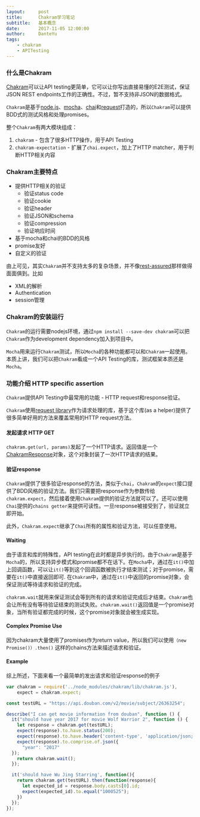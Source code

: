 ```yaml
---
layout:     post
title:      Chakram学习笔记
subtitle:   基本概念
date:       2017-11-05 12:00:00
author:     DanteYu
tags:
    - chakram
    - APITesting
---
```


### 什么是Chakram

[Chakram](http://dareid.github.io/chakram/)可以让API testing更简单，它可以让你写出直接易懂的E2E测试，保证JSON REST endpoints工作的正确性。不过，暂不支持非JSON的数据格式。

`Chakram`是基于[node.js](https://nodejs.org/)、[mocha](http://mochajs.org/)、[chai](http://chaijs.com/)和[request](https://github.com/request/request)打造的，所以`Chakram`可以提供BDD式的测试风格和处理promises。

整个`Chakram`有两大模块组成：
1. `chakram` - 包含了很多HTTP操作，用于API Testing
2. `chakram-expectation` - 扩展了`chai.expect`，加上了HTTP matcher，用于判断HTTP相关内容

### Chakram主要特点
* 提供HTTP相关的验证
  * 验证status code
  * 验证cookie
  * 验证header
  * 验证JSON和schema
  * 验证compression
  * 验证响应时间
* 基于mocha和chai的BDD的风格
* promise友好
* 自定义的验证

由上可见，其实`Chakram`并不支持太多的复杂场景，并不像[rest-assured](https://github.com/rest-assured/rest-assured/wiki/Usage)那样做得面面俱到。比如
* XML的解析
* Authentication
* session管理

### Chakram的安装运行

`Chakram`的运行需要nodejs环境，通过`npm install --save-dev chakram`可以把`Chakram`作为development dependency加入到项目中。

`Mocha`用来运行`Chakram`测试，所以`Mocha`的各种功能都可以和`Chakram`一起使用。本质上讲，我们可以把`Chakram`看成一个API Testing的库，测试框架本质还是`Mocha`。

### 功能介绍 HTTP specific assertion
`Chakram`提供API Testing中最常用的功能 - HTTP request和response验证。

`Chakram`使用[request library](https://github.com/request/request)作为请求处理的库，基于这个库(as a helper)提供了很多简单好用的方法来覆盖常用的HTTP request方法。

#### 发起请求 HTTP GET
`chakram.get(url, params)`发起了一个HTTP请求。返回值是一个[ChakramResponse](http://dareid.github.io/chakram/jsdoc/global.html#ChakramResponse)对象，这个对象封装了一次HTTP请求的结果。

#### 验证response
`Chakram`提供了很多验证response的方法，类似于`chai`，`Chakram`的`expect`接口提供了BDD风格的验证方法。我们只需要把response作为参数传给`chakram.expect`，然后接着使用`Chakram`提供的验证方法就可以了。还可以使用`Chai`提供的`chains getter`来提供可读性。一旦response被接受到了，验证就立即开始。

此外，`Chakram.expect`继承了`Chai`所有的属性和验证方法，可以任意使用。

#### Waiting

由于语言和库的特殊性，API testing在此时都是异步执行的。由于`Chakram`是基于`Mocha`的，所以支持异步模式和promise都不在话下。在`Mocha`中，通过在`it()`中加上回调函数，可以让`it()`等到这个回调函数被执行才结束测试；对于promise，需要在`it()`中直接返回即可. 在`Chakram`中，通过在`it()`中返回的promise对象，会保证测试等待请求和验证的完成。

`chakram.wait`就用来保证测试会等到所有的请求和验证完成后才结束。`Chakram`也会让所有没有等待验证结束的测试失败。`chakram.wait()`返回值是一个promise对象，当所有验证都完成的时候，这个promise对象就会被生成实现。

#### Complex Promise Use
因为chakram大量使用了promises作为return value，所以我们可以使用`（new Promise()）.then()` 这样的chains方法来描述请求和验证。

#### Example
综上所述，下面来看一个最简单的发出请求和验证response的例子

```js
var chakram = require('../node_modules/chakram/lib/chakram.js'),
    expect = chakram.expect;

const testURL = "https://api.douban.com/v2/movie/subject/26363254";

describe("I can get movie information from douban", function () {
  it("should have year 2017 for movie Wolf Warrior 2", function () {
    let response = chakram.get(testURL);
    expect(response).to.have.status(200);
    expect(response).to.have.header('content-type', 'application/json; charset=utf-8');
    expect(response).to.comprise.of.json({
      "year": "2017"
  });
    return chakram.wait();
  });

  it('should have Wu Jing Starring', function(){
    return chakram.get(testURL).then(function(response){
      let expected_id = response.body.casts[0].id;
      expect(expected_id).to.equal("1000525");
    })
  });
});
```
